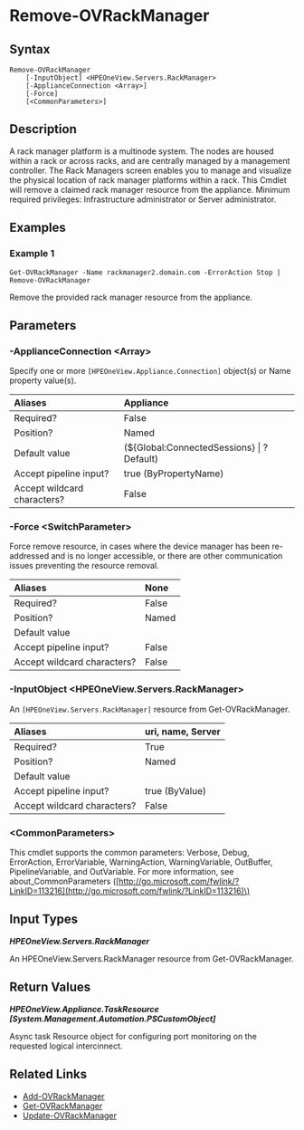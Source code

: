 ﻿---
description: Remove rack manager from appliance.
---

# Remove-OVRackManager

## Syntax

```text
Remove-OVRackManager
    [-InputObject] <HPEOneView.Servers.RackManager>
    [-ApplianceConnection <Array>]
    [-Force]
    [<CommonParameters>]
```

## Description

A rack manager platform is a multinode system. The nodes are housed within a rack or across racks, and are centrally managed by a management controller. The Rack Managers screen enables you to manage and visualize the physical location of rack manager platforms within a rack. This Cmdlet will remove a claimed rack manager resource from the appliance. Minimum required privileges: Infrastructure administrator or Server administrator. 

## Examples

###  Example 1 

```text
Get-OVRackManager -Name rackmanager2.domain.com -ErrorAction Stop | Remove-OVRackManager
```

Remove the provided rack manager resource from the appliance.

## Parameters

### -ApplianceConnection &lt;Array&gt;

Specify one or more `[HPEOneView.Appliance.Connection]` object(s) or Name property value(s).

| Aliases | Appliance |
| :--- | :--- |
| Required? | False |
| Position? | Named |
| Default value | (${Global:ConnectedSessions} &vert; ? Default) |
| Accept pipeline input? | true (ByPropertyName) |
| Accept wildcard characters? | False |

### -Force &lt;SwitchParameter&gt;

Force remove resource, in cases where the device manager has been re-addressed and is no longer accessible, or there are other communication issues preventing the resource removal.

| Aliases | None |
| :--- | :--- |
| Required? | False |
| Position? | Named |
| Default value |  |
| Accept pipeline input? | False |
| Accept wildcard characters? | False |

### -InputObject &lt;HPEOneView.Servers.RackManager&gt;

An `[HPEOneView.Servers.RackManager]` resource from Get-OVRackManager.

| Aliases | uri, name, Server |
| :--- | :--- |
| Required? | True |
| Position? | Named |
| Default value |  |
| Accept pipeline input? | true (ByValue) |
| Accept wildcard characters? | False |

### &lt;CommonParameters&gt;

This cmdlet supports the common parameters: Verbose, Debug, ErrorAction, ErrorVariable, WarningAction, WarningVariable, OutBuffer, PipelineVariable, and OutVariable. For more information, see about\_CommonParameters \([http://go.microsoft.com/fwlink/?LinkID=113216](http://go.microsoft.com/fwlink/?LinkID=113216)\)

## Input Types

_**HPEOneView.Servers.RackManager**_

An HPEOneView.Servers.RackManager resource from Get-OVRackManager.

## Return Values

_**HPEOneView.Appliance.TaskResource [System.Management.Automation.PSCustomObject]**_

Async task Resource object for configuring port monitoring on the requested logical intercinnect.

## Related Links

* [Add-OVRackManager](add-ovrackmanager.md)
* [Get-OVRackManager](get-ovrackmanager.md)
* [Update-OVRackManager](update-ovrackmanager.md)
